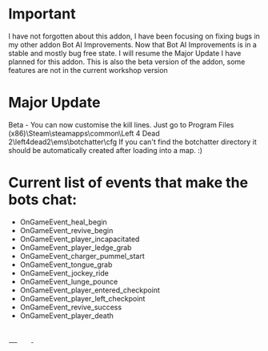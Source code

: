 # Important
I have not forgotten about this addon, I have been focusing on fixing bugs in my other addon Bot AI Improvements. Now that Bot AI Improvements is in a stable and mostly bug free state. I will resume the Major Update I have planned for this addon.
This is also the beta version of the addon, some features are not in the current workshop version

# Major Update
Beta - You can now customise the kill lines. Just go to Program Files (x86)\Steam\steamapps\common\Left 4 Dead 2\left4dead2\ems\botchatter\cfg
If you can't find the botchatter directory it should be automatically created after loading into a map. :)

# Current list of events that make the bots chat:
- OnGameEvent_heal_begin
- OnGameEvent_revive_begin
- OnGameEvent_player_incapacitated
- OnGameEvent_player_ledge_grab
- OnGameEvent_charger_pummel_start
- OnGameEvent_tongue_grab
- OnGameEvent_jockey_ride
- OnGameEvent_lunge_pounce
- OnGameEvent_player_entered_checkpoint
- OnGameEvent_player_left_checkpoint
- OnGameEvent_revive_success
- OnGameEvent_player_death

# Todo:
- [ ] Have bots create random conversations
- [ ] [Testing] Allow people to have custom messages
- [x] ~~Add bot friendly fire lines~~

# Important Discussions:
- [Bugs](https://steamcommunity.com/workshop/filedetails/discussion/2857764764/3421068324000527997/)
- [Known Bugs](https://steamcommunity.com/workshop/filedetails/discussion/2857764764/3421068324000525930/)
- [Suggestions](https://steamcommunity.com/workshop/filedetails/discussion/2857764764/3421068324000534236/)

Special thanks to smilzo https://steamcommunity.com/id/smilz0 for the base code that made this possible!

# Check out my other addons:
- Left 4 Bots Chainsaw Pickup Fix: https://steamcommunity.com/sharedfiles/filedetails/?id=2809813258
- Bot AI Improvements: https://steamcommunity.com/sharedfiles/filedetails/?id=2859700506
